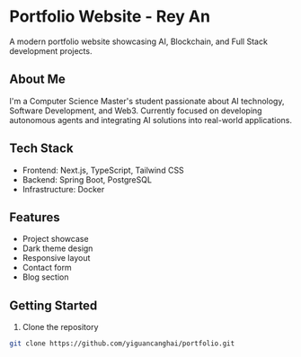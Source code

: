 # Portfolio Website - Rey An

A modern portfolio website showcasing AI, Blockchain, and Full Stack development projects.

## About Me
I'm a Computer Science Master's student passionate about AI technology, Software Development, and Web3. Currently focused on developing autonomous agents and integrating AI solutions into real-world applications.

## Tech Stack
- Frontend: Next.js, TypeScript, Tailwind CSS
- Backend: Spring Boot, PostgreSQL
- Infrastructure: Docker

## Features
- Project showcase
- Dark theme design 
- Responsive layout
- Contact form
- Blog section

## Getting Started

1. Clone the repository
```bash
git clone https://github.com/yiguancanghai/portfolio.git
